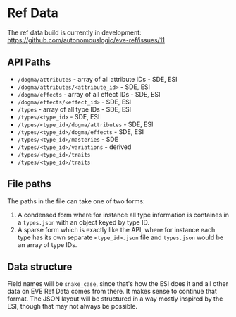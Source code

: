 # Ref Data

The ref data build is currently in development: https://github.com/autonomouslogic/eve-ref/issues/11

## API Paths
* `/dogma/attributes` - array of all attribute IDs - SDE, ESI
* `/dogma/attributes/<attribute_id>` - SDE, ESI
* `/dogma/effects` - array of all effect IDs - SDE, ESI
* `/dogma/effects/<effect_id>` - SDE, ESI
* `/types` - array of all type IDs - SDE, ESI
* `/types/<type_id>` - SDE, ESI
* `/types/<type_id>/dogma/attributes` - SDE, ESI
* `/types/<type_id>/dogma/effects` - SDE, ESI
* `/types/<type_id>/masteries` - SDE
* `/types/<type_id>/variations` - derived
* `/types/<type_id>/traits`
* `/types/<type_id>/traits`

## File paths
The paths in the file can take one of two forms:

1. A condensed form where for instance all type information is containes in a `types.json` with an object keyed by type ID.
2. A sparse form which is exactly like the API, where for instance each type has its own separate `<type_id>.json` file and `types.json` would be an array of type IDs.

## Data structure

Field names will be `snake_case`, since that's how the ESI does it and all other data on EVE Ref Data comes from there.
It makes sense to continue that format.
The JSON layout will be structured in a way mostly inspired by the ESI, though that may not always be possible.

